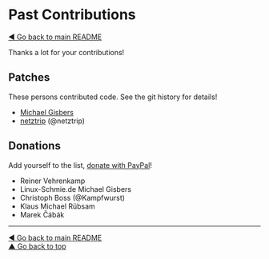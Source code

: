 Past Contributions
==================

[◀ Go back to main README](README.md)

Thanks a lot for your contributions!

## Patches

These persons contributed code. See the git history for details!

* [Michael Gisbers](mailto:michael@gisbers.de)
* [netztrip](mailto:dave-tvg@netztrip.de) (@netztrip)

## Donations

Add yourself to the list,
[donate with PayPal](https://www.paypal.com/cgi-bin/webscr?cmd=_s-xclick&hosted_button_id=A4ZXBD6YS2W8J)!

* Reiner Vehrenkamp
* Linux-Schmie.de Michael Gisbers
* Christoph Boss (@Kampfwurst)
* Klaus Michael Rübsam
* Marek Čábák

---
[◀ Go back to main README](README.md)  
[▲ Go back to top](#top)
